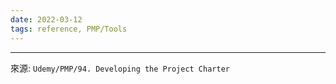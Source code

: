 ```yaml
---
date: 2022-03-12
tags: reference, PMP/Tools
---
```





---
來源: `Udemy/PMP/94. Developing the Project Charter`